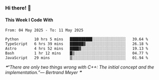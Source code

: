 ### Hi there! 👋

#### This Week I Code With
<!--START_SECTION:waka-->

```txt
From: 04 May 2025 - To: 11 May 2025

Python       10 hrs 5 mins   ██████████░░░░░░░░░░░░░░░   39.64 %
TypeScript   6 hrs 39 mins   ██████▓░░░░░░░░░░░░░░░░░░   26.18 %
Astro        4 hrs 52 mins   ████▓░░░░░░░░░░░░░░░░░░░░   19.13 %
Bash         1 hr 12 mins    █▒░░░░░░░░░░░░░░░░░░░░░░░   04.77 %
JavaScript   29 mins         ▒░░░░░░░░░░░░░░░░░░░░░░░░   01.94 %
```

<!--END_SECTION:waka-->

<!--STARTS_HERE_QUOTE_README-->
<i>❝“There are only two things wrong with C++:  The initial concept and the implementation.”— Bertrand Meyer   ❞</i>
<!--ENDS_HERE_QUOTE_README-->
